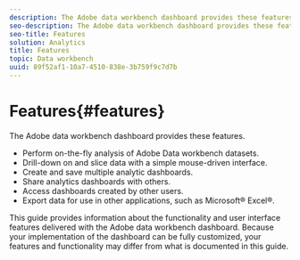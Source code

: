 ```yaml
---
description: The Adobe data workbench dashboard provides these features.
seo-description: The Adobe data workbench dashboard provides these features.
seo-title: Features
solution: Analytics
title: Features
topic: Data workbench
uuid: 89f52af1-10a7-4510-838e-3b759f9c7d7b
---
```


# Features{#features}

The Adobe data workbench dashboard provides these features.

* Perform on-the-fly analysis of Adobe Data workbench datasets. 
* Drill-down on and slice data with a simple mouse-driven interface. 
* Create and save multiple analytic dashboards. 
* Share analytics dashboards with others. 
* Access dashboards created by other users. 
* Export data for use in other applications, such as Microsoft® Excel®.

This guide provides information about the functionality and user interface features delivered with the Adobe data workbench dashboard. Because your implementation of the dashboard can be fully customized, your features and functionality may differ from what is documented in this guide. 
